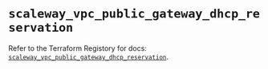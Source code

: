 # `scaleway_vpc_public_gateway_dhcp_reservation`

Refer to the Terraform Registory for docs: [`scaleway_vpc_public_gateway_dhcp_reservation`](https://registry.terraform.io/providers/scaleway/scaleway/2.39.0/docs/resources/vpc_public_gateway_dhcp_reservation).
